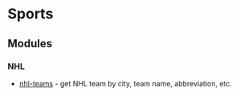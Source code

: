 # Sports

## Modules

### NHL

* [nhl-teams](https://github.com/mattjennings/team-finder) - get NHL team by city, team name, abbreviation, etc. 

